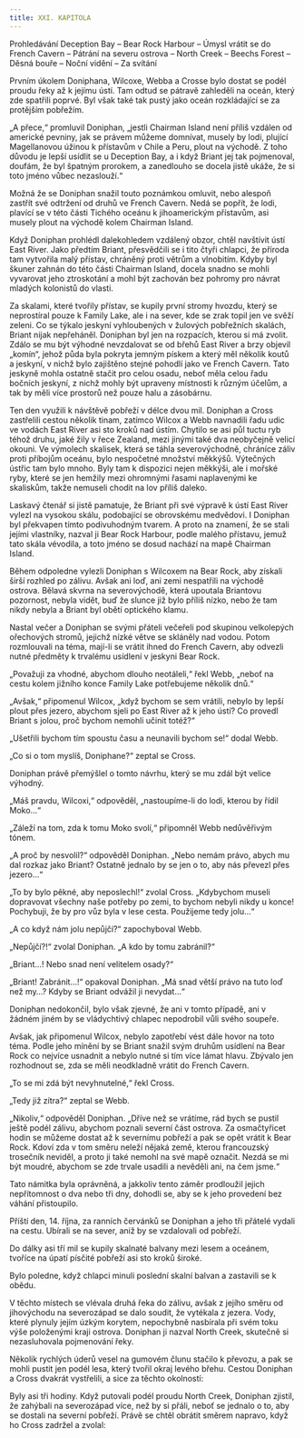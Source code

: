 ```yaml
---
title: XXI. KAPITOLA
---
```


Prohledávání Deception Bay – Bear Rock Harbour – Úmysl vrátit se do French Cavern – Pátrání na severu ostrova – North Creek – Beechs Forest – Děsná bouře – Noční vidění – Za svítání

Prvním úkolem Doniphana, Wilcoxe, Webba a Crosse bylo dostat se podél proudu řeky až k jejímu ústí. Tam odtud se pátravě zahleděli na oceán, který zde spatřili poprvé. Byl však také tak pustý jako oceán rozkládající se za protějším pobřežím.

„A přece,“ promluvil Doniphan, „jestli Chairman Island není příliš vzdálen od americké pevniny, jak se právem můžeme domnívat, musely by lodi, plující Magellanovou úžinou k přístavům v Chile a Peru, plout na východě. Z toho důvodu je lepší usídlit se u Deception Bay, a i když Briant jej tak pojmenoval, doufám, že byl špatným prorokem, a zanedlouho se docela jistě ukáže, že si toto jméno vůbec nezaslouží.“

Možná že se Doniphan snažil touto poznámkou omluvit, nebo alespoň zastřít své odtržení od druhů ve French Cavern. Nedá se popřít, že lodi, plavící se v této části Tichého oceánu k jihoamerickým přístavům, asi musely plout na východě kolem Chairman Island.

Když Doniphan prohlédl dalekohledem vzdálený obzor, chtěl navštívit ústí East River. Jako předtím Briant, přesvědčili se i tito čtyři chlapci, že příroda tam vytvořila malý přístav, chráněný proti větrům a vlnobitím. Kdyby byl škuner zahnán do této části Chairman Island, docela snadno se mohli vyvarovat jeho ztroskotání a mohl být zachován bez pohromy pro návrat mladých kolonistů do vlasti.

Za skalami, které tvořily přístav, se kupily první stromy hvozdu, který se neprostíral pouze k Family Lake, ale i na sever, kde se zrak topil jen ve svěží zeleni. Co se týkalo jeskyní vyhloubených v žulových pobřežních skalách, Briant nijak nepřeháněl. Doniphan byl jen na rozpacích, kterou si má zvolit. Zdálo se mu být výhodné nevzdalovat se od břehů East River a brzy objevil „komín“, jehož půda byla pokryta jemným pískem a který měl několik koutů a jeskyní, v nichž bylo zajištěno stejné pohodlí jako ve French Cavern. Tato jeskyně mohla ostatně stačit pro celou osadu, neboť měla celou řadu bočních jeskyní, z nichž mohly být upraveny místnosti k různým účelům, a tak by měli více prostorů než pouze halu a zásobárnu.

Ten den využili k návštěvě pobřeží v délce dvou mil. Doniphan a Cross zastřelili cestou několik tinam, zatímco Wilcox a Webb navnadili řadu udic ve vodách East River asi sto kroků nad ústím. Chytilo se asi půl tuctu ryb téhož druhu, jaké žily v řece Zealand, mezi jinými také dva neobyčejně velicí okouni. Ve výmolech skalisek, která se táhla severovýchodně, chráníce záliv proti příbojům oceánu, bylo nespočetné množství měkkýšů. Výtečných ústřic tam bylo mnoho. Byly tam k dispozici nejen měkkýši, ale i mořské ryby, které se jen hemžily mezi ohromnými řasami naplavenými ke skaliskům, takže nemuseli chodit na lov příliš daleko.

Laskavý čtenář si jistě pamatuje, že Briant při své výpravě k ústí East River vylezl na vysokou skálu, podobající se obrovskému medvědovi. I Doniphan byl překvapen tímto podivuhodným tvarem. A proto na znamení, že se stali jejími vlastníky, nazval ji Bear Rock Harbour, podle malého přístavu, jemuž tato skála vévodila, a toto jméno se dosud nachází na mapě Chairman Island.

Během odpoledne vylezli Doniphan s Wilcoxem na Bear Rock, aby získali širší rozhled po zálivu. Avšak ani loď, ani zemi nespatřili na východě ostrova. Bělavá skvrna na severovýchodě, která upoutala Briantovu pozornost, nebyla vidět, buď že slunce již bylo příliš nízko, nebo že tam nikdy nebyla a Briant byl obětí optického klamu.

Nastal večer a Doniphan se svými přáteli večeřeli pod skupinou velkolepých ořechových stromů, jejichž nízké větve se skláněly nad vodou. Potom rozmlouvali na téma, mají-li se vrátit ihned do French Cavern, aby odvezli nutné předměty k trvalému usídlení v jeskyni Bear Rock.

„Považuji za vhodné, abychom dlouho neotáleli,“ řekl Webb, „neboť na cestu kolem jižního konce Family Lake potřebujeme několik dnů.“

„Avšak,“ připomenul Wilcox, „když bychom se sem vrátili, nebylo by lepší plout přes jezero, abychom sjeli po East River až k jeho ústí? Co provedl Briant s jolou, proč bychom nemohli učinit totéž?“

„Ušetřili bychom tím spoustu času a neunavili bychom se!“ dodal Webb.

„Co si o tom myslíš, Doniphane?“ zeptal se Cross.

Doniphan právě přemýšlel o tomto návrhu, který se mu zdál být velice výhodný.

„Máš pravdu, Wilcoxi,“ odpověděl, „nastoupíme-li do lodi, kterou by řídil Moko…“

„Záleží na tom, zda k tomu Moko svolí,“ připomněl Webb nedůvěřivým tónem.

„A proč by nesvolil?“ odpověděl Doniphan. „Nebo nemám právo, abych mu dal rozkaz jako Briant? Ostatně jednalo by se jen o to, aby nás převezl přes jezero…“

„To by bylo pěkné, aby neposlechl!“ zvolal Cross. „Kdybychom museli dopravovat všechny naše potřeby po zemi, to bychom nebyli nikdy u konce! Pochybuji, že by pro vůz byla v lese cesta. Použijeme tedy jolu…“

„A co když nám jolu nepůjčí?“ zapochyboval Webb.

„Nepůjčí?!“ zvolal Doniphan. „A kdo by tomu zabránil?“

„Briant…! Nebo snad není velitelem osady?“

„Briant! Zabránit…!“ opakoval Doniphan. „Má snad větší právo na tuto loď než my…? Kdyby se Briant odvážil ji nevydat…“

Doniphan nedokončil, bylo však zjevné, že ani v tomto případě, ani v žádném jiném by se vládychtivý chlapec nepodrobil vůli svého soupeře.

Avšak, jak připomenul Wilcox, nebylo zapotřebí vést dále hovor na toto téma. Podle jeho mínění by se Briant snažil svým druhům usídlení na Bear Rock co nejvíce usnadnit a nebylo nutné si tím více lámat hlavu. Zbývalo jen rozhodnout se, zda se měli neodkladně vrátit do French Cavern.

„To se mi zdá být nevyhnutelné,“ řekl Cross.

„Tedy již zítra?“ zeptal se Webb.

„Nikoliv,“ odpověděl Doniphan. „Dříve než se vrátíme, rád bych se pustil ještě podél zálivu, abychom poznali severní část ostrova. Za osmačtyřicet hodin se můžeme dostat až k severnímu pobřeží a pak se opět vrátit k Bear Rock. Kdoví zda v tom směru neleží nějaká země, kterou francouzský trosečník neviděl, a proto ji také nemohl na své mapě označit. Nezdá se mi být moudré, abychom se zde trvale usadili a nevěděli ani, na čem jsme.“

Tato námitka byla oprávněná, a jakkoliv tento záměr prodloužil jejich nepřítomnost o dva nebo tři dny, dohodli se, aby se k jeho provedení bez váhání přistoupilo.

Příští den, 14. října, za ranních červánků se Doniphan a jeho tři přátelé vydali na cestu. Ubírali se na sever, aniž by se vzdalovali od pobřeží.

Do dálky asi tří mil se kupily skalnaté balvany mezi lesem a oceánem, tvoříce na úpatí písčité pobřeží asi sto kroků široké.

Bylo poledne, když chlapci minuli poslední skalní balvan a zastavili se k obědu.

V těchto místech se vlévala druhá řeka do zálivu, avšak z jejího směru od jihovýchodu na severozápad se dalo soudit, že vytékala z jezera. Vody, které plynuly jejím úzkým korytem, nepochybně nasbírala při svém toku výše položenými kraji ostrova. Doniphan ji nazval North Creek, skutečně si nezasluhovala pojmenování řeky.

Několik rychlých úderů vesel na gumovém člunu stačilo k převozu, a pak se mohli pustit jen podél lesa, který tvořil okraj levého břehu. Cestou Doniphan a Cross dvakrát vystřelili, a sice za těchto okolností:

Byly asi tři hodiny. Když putovali podél proudu North Creek, Doniphan zjistil, že zahýbali na severozápad více, než by si přáli, neboť se jednalo o to, aby se dostali na severní pobřeží. Právě se chtěl obrátit směrem napravo, když ho Cross zadržel a zvolal:
